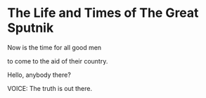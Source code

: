 # The Life and Times of The Great Sputnik

Now is the time
for all good men

to come to the aid of their country.


Hello, anybody there?


VOICE: The truth is out there.


